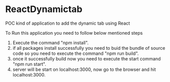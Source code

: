 # ReactDynamictab
POC kind of application to add the dynamic tab using React

To Run this application you need to follow below mentioned steps

1. Execute the command "npm install".
2. if all packages install successfully you need to buid the bundle of source code so you need to execute the 
   command "npm run build".
3. once it successfully build now you need to execute the start command "npm run start".
4. server will be start on localhost:3000, now go to the browser and hit localhost:3000.

